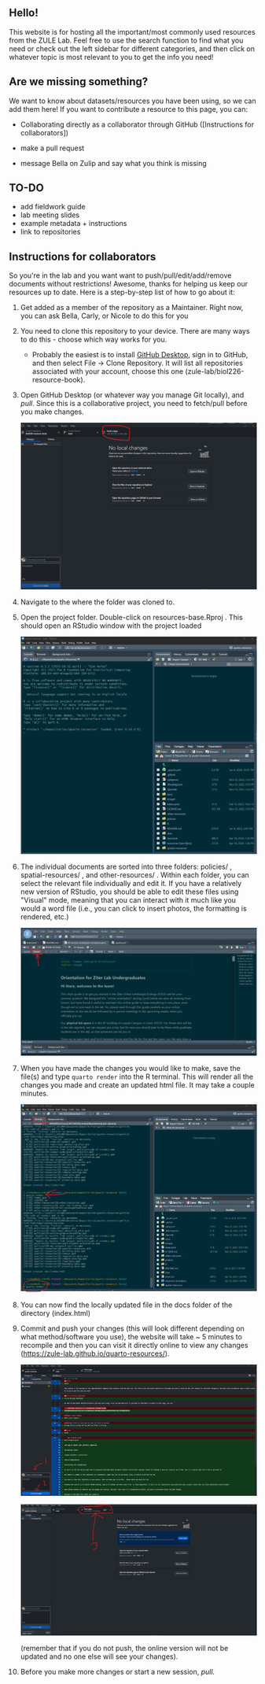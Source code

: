 ## Hello!

This website is for hosting all the important/most commonly used resources from the ZULE Lab. Feel free to use the search function to find what you need or check out the left sidebar for different categories, and then click on whatever topic is most relevant to you to get the info you need!

## Are we missing something?

We want to know about datasets/resources you have been using, so we can add them here! If you want to contribute a resource to this page, you can:

-   Collaborating directly as a collaborator through GitHub ([Instructions for collaborators])

-   make a pull request

-   message Bella on Zulip and say what you think is missing

## TO-DO

-   add fieldwork guide
-   lab meeting slides
-   example metadata + instructions
-   link to repositories

## Instructions for collaborators

So you're in the lab and you want want to push/pull/edit/add/remove documents without restrictions! Awesome, thanks for helping us keep our resources up to date. Here is a step-by-step list of how to go about it:

1.  Get added as a member of the repository as a Maintainer. Right now, you can ask Bella, Carly, or Nicole to do this for you

2.  You need to clone this repository to your device. There are many ways to do this - choose which way works for you.

    -   Probably the easiest is to install [GitHub Desktop](https://desktop.github.com/), sign in to GitHub, and then select File -\> Clone Repository. It will list all repositories associated with your account, choose this one (zule-lab/biol226-resource-book).

3.  Open GitHub Desktop (or whatever way you manage Git locally), and *pull*. Since this is a collaborative project, you need to fetch/pull before you make changes.

    ![](imgs/pull.png)

4.  Navigate to the where the folder was cloned to.

5.  Open the project folder. Double-click on resources-base.Rproj . This should open an RStudio window with the project loaded

    ![](imgs/project.png)

6.  The individual documents are sorted into three folders: policies/ , spatial-resources/ , and other-resources/ . Within each folder, you can select the relevant file individually and edit it. If you have a relatively new version of RStudio, you should be able to edit these files using "Visual" mode, meaning that you can interact with it much like you would a word file (i.e., you can click to insert photos, the formatting is rendered, etc.)

    ![](imgs/visual.png)

7.  When you have made the changes you would like to make, save the file(s) and type `quarto render` into the R terminal. This will render all the changes you made and create an updated html file. It may take a couple minutes.

    ![](imgs/render.png)

8.  You can now find the locally updated file in the docs folder of the directory (index.html)

9.  Commit and push your changes (this will look different depending on what method/software you use), the website will take \~ 5 minutes to recompile and then you can visit it directly online to view any changes (<https://zule-lab.github.io/quarto-resources/>).

    ![](imgs/commit.png)

    ![](imgs/push.png)

    (remember that if you do not push, the online version will not be updated and no one else will see your changes).

10. Before you make more changes or start a new session, *pull.*
